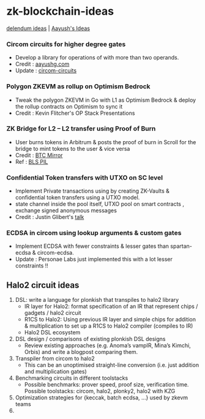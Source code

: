 # zk-blockchain-ideas

[delendum ideas](https://delendum.xyz/writings/2022-11-22-what-to-build-next-in-zero-knowledge.html) | [Aayush's Ideas](https://github.com/Divide-By-0/ideas-for-projects-people-would-use#crypto-400-each)

### Circom circuits for higher degree gates 
- Develop a library for operations of with more than two operands.
- Credit : [aayushg.com](https://aayushg.com/)
- Update : [circom-circuits](https://github.com/nullity00/circom-circuits)

### Polygon ZKEVM as rollup on Optimism Bedrock 
- Tweak the polygon ZKEVM in Go with L1 as Optimism Bedrock & deploy the rollup contracts on Optimism to sync it
- Credit : Kevin Flitcher's OP Stack Presentations

### ZK Bridge for L2 – L2 transfer using Proof of Burn 
- User burns tokens in Arbitrum & posts the proof of burn in Scroll for the bridge to mint tokens to the user & vice versa
- Credit : [BTC Mirror](https://bitcoinmirror.org/)
- Ref : [BLS PIL](https://devfolio.co/projects/bls-pil-865f)

### Confidential Token transfers with UTXO on SC level 
- Implement Private transactions using by creating ZK-Vaults & confidential token transfers using a UTXO model.
- state channel inside the pool itself, UTXO pool on smart contracts , exchange signed anonymous messages
- Credit : Justin Glibert's [talk](https://youtu.be/3AOhH0mTmYM?t=2786)

### ECDSA in circom using lookup arguments & custom gates 
- Implement ECDSA with fewer constraints & lesser gates than spartan-ecdsa & circom-ecdsa.
- Update : Personae Labs just implemented this with a lot lesser constraints !!

## Halo2 circuit ideas 

1. DSL: write a language for plonkish that transpiles to halo2 library
   - IR layer for Halo2: format specification of an IR that represent chips / gadgets / halo2 circuit
   - R1CS to Halo2: Using previous IR layer and simple chips for addition & multiplication to set up a R1CS to Halo2 compiler (compiles to IR)
   - Halo2 DSL ecosystem
2. DSL design / comparisons of existing plonkish DSL designs
   - Review existing approaches (e.g. Anoma’s vampIR, Mina’s Kimchi, Orbis) and write a blogpost comparing them.
3. Transpiler from circom to halo2
   - This can be an unoptimised straight-line conversion (i.e. just addition and multiplication gates)
4. Benchmarking circuits in different toolstacks
   - Possible benchmarks: prover speed, proof size, verification time. Possible toolstacks: circom, halo2, plonky2, halo2 with KZG
6. Optimization strategies for {keccak, batch ecdsa, …} used by zkevm teams
7. 





